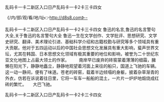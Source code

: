 乱码卡一卡二新区入口日产乱码卡一卡2卡三卡四女

《/内/部/观/看/地/址👉http://d8s8.com》--

乱码卡一卡二新区入口日产乱码卡一卡2卡三卡四女	鲁迅的名言,鲁迅的名言警句大全,关于鲁迅的名言警句大全	鲁迅一生在文学创作、文学批评、思想研究、文学史研究、翻译、美术理论引进、基础科学介绍和古籍校勘与研究等多个领域具有重大贡献。他对于五四运动以后的中国社会思想文化发展具有重大影响，蜚声世界文坛，尤其在韩国、日本思想文化领域有极其重要的地位和影响，被誉为二十世纪东亚文化地图上占最大领土的作家。
　　南岸早已废弃的砖窑蒙着薄薄的细霜，臃懒在阳光下，静静地矗立，静静地观望着河面上来往的船只，国道上飞驰的车辆。这一动一静间，便有了味道。苍老的砖窑，载着半边倾塌的身躯，披着杂草渐青的外衣，仿若在诉说着往日里，它将一车车一船船的混土，一片片一炉炉地煅烧成红砖的繁忙。　　大巴飞驰。





乱码卡一卡二新区入口日产乱码卡一卡2卡三卡四女
